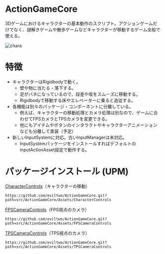 # ActionGameCore
3Dゲームにおけるキャラクターの基本動作のスクリプト。アクションゲームだけでなく、謎解きゲームや散歩ゲームなどキャラクターが移動するゲーム全般で使える。
 
![chara](https://github.com/eviltwo/ActionGameCore/assets/7721151/6921cd9a-26cf-404f-8d62-856556d62d1f)

# 特徴
- キャラクターはRigidbodyで動く。
  - 壁や物に当たる・落下する。
  - 足がバネになっているので、段差や坂をスムーズに移動する。
  - Rigidbodyで移動する床やエレベーターに乗ると追従する。
- 各機能は別々のパッケージ・コンポーネントに分離している。
  - 例えば、キャラクターの移動処理とカメラ処理は別なので、ゲームに合わせてFPSカメラとTPSカメラを変更できる。
  - 他にもアイテムやボタンのインタラクトやキャラクターアニメーションなども分離して実装（予定）
- 新しいInputSystemに対応。古いInputManagerは未対応。
  - InputSystemパッケージをインストールすればデフォルトのInputActionAsset設定で動作する。

# パッケージインストール (UPM)

[CharacterControls](https://github.com/eviltwo/ActionGameCore/blob/main/src/ActionGameCore/Assets/CharacterControls/CHANGELOG.md)（キャラクターの移動）
```
https://github.com/eviltwo/ActionGameCore.git?path=src/ActionGameCore/Assets/CharacterControls
```
[FPSCameraControls](https://github.com/eviltwo/ActionGameCore/blob/main/src/ActionGameCore/Assets/FPSCameraControls/CHANGELOG.md)（FPS視点のカメラ）
```
https://github.com/eviltwo/ActionGameCore.git?path=src/ActionGameCore/Assets/FPSCameraControls
```
[TPSCameraControls](https://github.com/eviltwo/ActionGameCore/blob/main/src/ActionGameCore/Assets/TPSCameraControls/CHANGELOG.md)（TPS視点のカメラ）
```
https://github.com/eviltwo/ActionGameCore.git?path=src/ActionGameCore/Assets/TPSCameraControls
```
